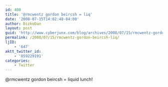 ```yaml
---
id: 480
title: '@rmcwentz gordon beircsh = liq'
date: '2008-07-15T14:02:48-04:00'
author: DizkoDan
layout: post
guid: 'http://www.cyberjunx.com/blog/archives/2008/07/15/rmcwentz-gordon-beircsh-liq/'
permalink: /2008/07/15/rmcwentz-gordon-beircsh-liq/
ljID:
    - '647'
aktt_twitter_id:
    - '859229191'
categories:
    - Twitter
---
```


@rmcwentz gordon beircsh = liquid lunch!